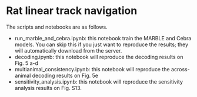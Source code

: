 # Rat linear track navigation

The scripts and notebooks are as follows. 

- run_marble_and_cebra.ipynb: this notebook train the MARBLE and Cebra models. You can skip this if you just want to reproduce the results; they will automatically download from the server.
- decoding.ipynb: this notebook will reproduce the decoding results on Fig. 5 a-d
- multianimal_consistency.ipynb: this notebook will reproduce the across-animal decoding results on Fig. 5e
- sensitivity_analysis.ipynb: this notebook will reproduce the sensitivity analysis results on Fig. S13.
